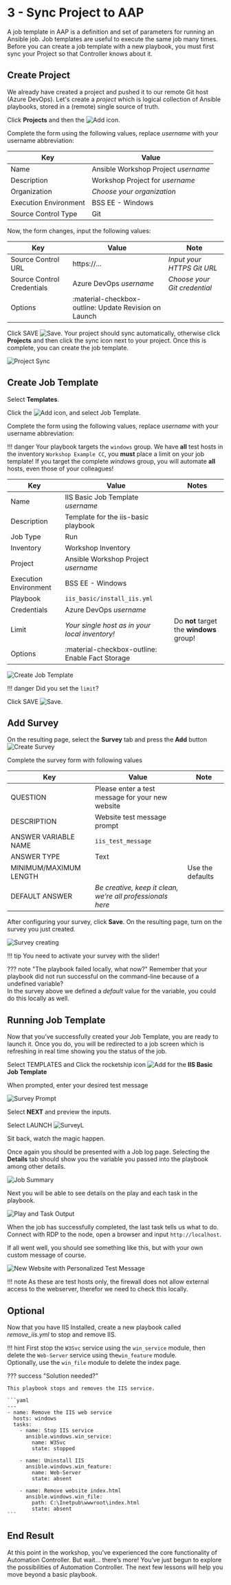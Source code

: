 # 3 - Sync Project to AAP

A job template in AAP is a definition and set of parameters for running an Ansible job. Job templates are useful to execute the same job many
times. Before you can create a job template with a new playbook, you must first sync your Project so that Controller knows about it.  

## Create Project

We already have created a project and pushed it to our remote Git host (Azure DevOps). Let's create a *project* which is logical collection of Ansible playbooks, stored in a (remote) single source of truth.

Click **Projects** and then the ![Add](add.png) icon.

Complete the form using the following values, replace *username* with your username abbreviation:

| Key                   | Value                               |
| --------------------- | ----------------------------------- |
| Name                  | Ansible Workshop Project *username* |
| Description           | Workshop Project for *username*     |
| Organization          | *Choose your organization*          |
| Execution Environment | BSS EE - Windows                    |
| Source Control Type   | Git                                 |

Now, the form changes, input the following values:

| Key                        | Value                                                 | Note                                                     |
| -------------------------- | ----------------------------------------------------- | -------------------------------------------------------- |
| Source Control URL         | https://...                                           | *Input your HTTPS Git URL* |
| Source Control Credentials | Azure DevOps *username*                               | *Choose your Git credential*                             |
| Options                    | :material-checkbox-outline: Update Revision on Launch |                                                          |

Click SAVE ![Save](images/at_save.png). Your project should sync automatically, otherwise click **Projects** and then click the sync icon next to your project. Once this is complete, you can create the job template.

![Project Sync](4-project-sync.png)

## Create Job Template

Select **Templates**.  

Click the ![Add](add.png) icon, and select Job Template.

Complete the form using the following values, replace *username* with your username abbreviation:

!!! danger
    Your playbook targets the `windows` group. We have **all** test hosts in the inventory `Workshop Example CC`, you **must** place a limit on your job template!
    If you target the complete *windows* group, you will automate **all** hosts, even those of your colleagues!

| Key                   | Value                                           | Notes                                    |
| --------------------- | ----------------------------------------------- | ---------------------------------------- |
| Name                  | IIS Basic Job Template *username*               |                                          |
| Description           | Template for the iis-basic playbook             |                                          |
| Job Type              | Run                                             |                                          |
| Inventory             | Workshop Inventory                              |                                          |
| Project               | Ansible Workshop Project *username*             |                                          |
| Execution Environment | BSS EE - Windows                                |                                          |
| Playbook              | `iis_basic/install_iis.yml`                     |                                          |
| Credentials           | Azure DevOps *username*                         |                                          |
| Limit                 | *Your single host as in your local inventory!*  | Do **not** target the **windows** group! |
| Options               | :material-checkbox-outline: Enable Fact Storage |                                          |

![Create Job Template](images/4-create-job-template.png)

!!! danger
    Did you set the `limit`?

Click SAVE ![Save](images/at_save.png).

## Add Survey

On the resulting page, select the **Survey** tab and press the **Add** button
![Create Survey](images/4-create-survey.png)

Complete the survey form with following values

| Key                    | Value                                                      | Note             |
|------------------------|------------------------------------------------------------|------------------|
| QUESTION               | Please enter a test message for your new website           |                  |
| DESCRIPTION            | Website test message prompt                                |                  |
| ANSWER VARIABLE NAME   | `iis_test_message`                                         |                  |
| ANSWER TYPE            | Text                                                       |                  |
| MINIMUM/MAXIMUM LENGTH |                                                            | Use the defaults |
| DEFAULT ANSWER         | *Be creative, keep it clean, we’re all professionals here* |                  |

After configuring your survey, click **Save**. On the resulting page, turn on the survey you just created.

![Survey creating](images/4-survey-created.png)

!!! tip
    You need to activate your survey with the slider!

??? note "The playbook failed locally, what now?"
    Remember that your playbook did not run successful on the command-line because of a undefined variable?  
    In the survey above we defined a *default* value for the variable, you could do this locally as well.

## Running Job Template

Now that you’ve successfully created your Job Template, you are ready to launch it. Once you do, you will be redirected to a job screen which is refreshing in real time showing you the status of the job.

Select TEMPLATES and Click the rocketship icon ![Add](images/at_launch_icon.png) for the **IIS Basic Job Template**

When prompted, enter your desired test message

![Survey Prompt](images/4-survey-prompt.png)

Select **NEXT** and preview the inputs.

Select LAUNCH ![SurveyL](images/4-survey-launch.png)

Sit back, watch the magic happen.

Once again you should be presented with a Job log page. Selecting the **Details** tab should show you the variable you passed into the playbook among other details.

![Job Summary](images/4-job-summary-details.png)

Next you will be able to see details on the play and each task in the
playbook.

![Play and Task Output](images/4-job-summary-output.png)

When the job has successfully completed, the last task tells us what to do. Connect with RDP to the node, open a browser and input `http://localhost`.

If all went well, you should see something like this, but with your own custom message of course.

![New Website with Personalized Test Message](images/4-website-output.png)

!!! note
    As these are test hosts only, the firewall does not allow external access to the webserver, therefor we need to check this locally.

## Optional

Now that you have IIS Installed, create a new playbook called *remove\_iis.yml* to stop and remove IIS.

!!! hint
    First stop the `W3Svc` service using the `win_service` module, then delete the `Web-Server` service using the`win_feature` module.  
    Optionally, use the `win_file` module to delete the index page.

??? success "Solution needed?"

    This playbook stops and removes the IIS service.

    ```yaml
    ---
    - name: Remove the IIS web service
      hosts: windows
      tasks:
        - name: Stop IIS service
          ansible.windows.win_service:
            name: W3Svc
            state: stopped

        - name: Uninstall IIS
          ansible.windows.win_feature:
            name: Web-Server
            state: absent

        - name: Remove website index.html
          ansible.windows.win_file:
            path: C:\Inetpub\wwwroot\index.html
            state: absent
    ```

## End Result

At this point in the workshop, you’ve experienced the core functionality of Automation Controller. But wait… there’s more! You’ve just begun to explore the possibilities of Automation Controller. The next few lessons will help you move beyond a basic playbook.
